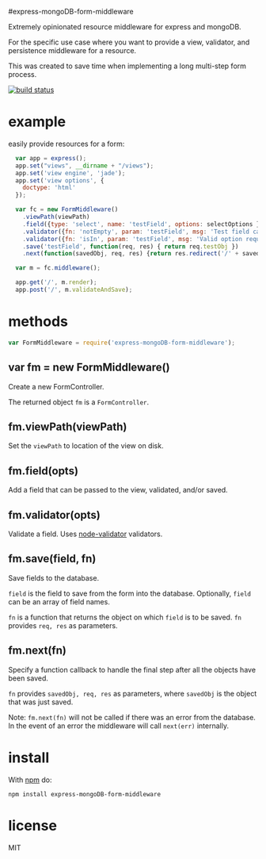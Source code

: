 #express-mongoDB-form-middleware

Extremely opinionated resource middleware for express and mongoDB.

For the specific use case where you want to provide a view, validator, and persistence middleware for a resource.

This was created to save time when implementing a long multi-step form process.

[![build status](https://secure.travis-ci.org/nickpoorman/express-mongoDB-form-middleware.png)](https://travis-ci.org/nickpoorman/express-mongoDB-form-middleware)

# example

easily provide resources for a form:

``` js
  var app = express();
  app.set("views", __dirname + "/views");
  app.set('view engine', 'jade');
  app.set('view options', {
    doctype: 'html'
  });

  var fc = new FormMiddleware()
    .viewPath(viewPath)
    .field({type: 'select', name: 'testField', options: selectOptions })
    .validator({fn: 'notEmpty', param: 'testField', msg: 'Test field cannot be empty'})
    .validator({fn: 'isIn', param: 'testField', msg: 'Valid option required', }, selectOptions)
    .save('testField', function(req, res) { return req.testObj })
    .next(function(savedObj, req, res) {return res.redirect('/' + savedObj.id); })

  var m = fc.middleware();

  app.get('/', m.render);
  app.post('/', m.validateAndSave);

```

# methods

``` js
var FormMiddleware = require('express-mongoDB-form-middleware');
```

## var fm = new FormMiddleware()

Create a new FormController.

The returned object `fm` is a `FormController`. 

## fm.viewPath(viewPath)

Set the `viewPath` to location of the view on disk.

## fm.field(opts)

Add a field that can be passed to the view, validated, and/or saved.

## fm.validator(opts)

Validate a field. Uses [node-validator](https://github.com/chriso/node-validator) validators.

## fm.save(field, fn)

Save fields to the database.

`field` is the field to save from the form into the database. Optionally, `field` can be an array of field names.

`fn` is a function that returns the object on which `field` is to be saved. `fn` provides `req, res` as parameters.

## fm.next(fn)

Specify a function callback to handle the final step after all the objects have been saved.

`fn` provides `savedObj, req, res` as parameters, where `savedObj` is the object that was just saved. 

Note: `fm.next(fn)` will not be called if there was an error from the database. In the event of an error the middleware will call `next(err)` internally.

# install

With [npm](https://npmjs.org) do:

```
npm install express-mongoDB-form-middleware
```

# license

MIT